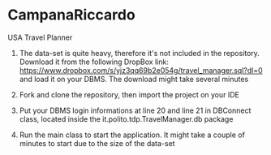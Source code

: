 # CampanaRiccardo
USA Travel Planner

1. The data-set is quite heavy, therefore it's not included in the repository. Download it from the following DropBox link: https://www.dropbox.com/s/yjz3qq69b2e054g/travel_manager.sql?dl=0 and load it on your DBMS. The download might take several minutes

2. Fork and clone the repository, then import the project on your IDE

3. Put your DBMS login informations at line 20 and line 21 in DBConnect class, located inside the it.polito.tdp.TravelManager.db package

4. Run the main class to start the application. It might take a couple of minutes to start due to the size of the data-set
